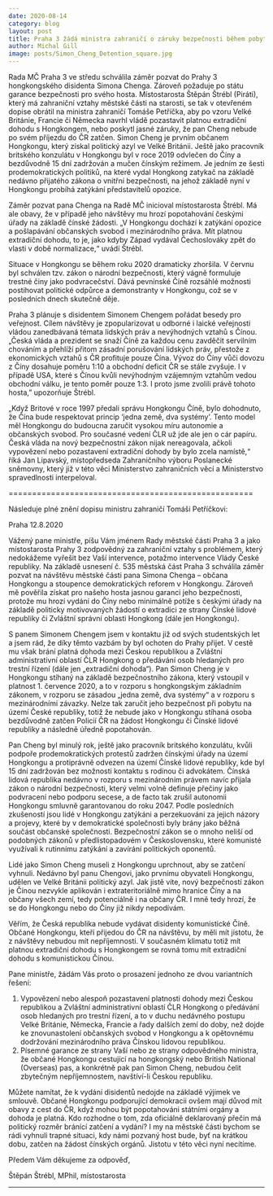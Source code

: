 ```yaml
---
date: 2020-08-14
category: blog
layout: post
title: Praha 3 žádá ministra zahraničí o záruky bezpečnosti během pobytu hongkongského disidenta
author: Michal Gill
image: posts/Simon_Cheng_Detention_square.jpg
---
```


Rada MČ Praha 3 ve středu schválila záměr pozvat do Prahy 3 hongkongského disidenta Simona Chenga. Zároveň požaduje po státu garance bezpečnosti pro svého hosta. Místostarosta Štěpán Štrébl (Piráti), který má zahraniční vztahy městské části na starosti, se tak v otevřeném dopise obrátil na ministra zahraničí Tomáše Petříčka, aby po vzoru Velké Británie, Francie či Německa navrhl vládě pozastavit platnou extradiční dohodu s Hongkongem, nebo poskytl jasné záruky, že pan Cheng nebude po svém příjezdu do ČR zatčen. Simon Cheng je prvním občanem Hongkongu, který získal politický azyl ve Velké Británii. Ještě jako pracovník britského konzulátu v Hongkongu byl v roce 2019 odvlečen do Číny a bezdůvodně 15 dní zadržován a mučen čínským režimem. Je jedním ze šesti prodemokratických politiků, na které vydal Hongkong zatykač na základě nedávno přijatého zákona o vnitřní bezpečnosti, na jehož základě nyní v Hongkongu probíhá zatýkání představitelů opozice.
 
Záměr pozvat pana Chenga na Radě MČ inicioval místostarosta Štrébl. Má ale obavy, že v případě jeho návštěvy mu hrozí popotahování českými úřady na základě čínské žádosti. „V Hongkongu dochází k zatýkání opozice a pošlapávání občanských svobod i mezinárodního práva. Mít platnou extradiční dohodu, to je, jako kdyby Západ vydával Čechoslováky zpět do vlasti v době normalizace,“ uvádí Štrébl.
 
Situace v Hongkongu se během roku 2020 dramaticky zhoršila. V červnu byl schválen tzv. zákon o národní bezpečnosti, který vágně formuluje trestné činy jako podvracečství. Dává pevninské Číně rozsáhlé možnosti postihovat politické odpůrce a demonstranty v Hongkongu, což se v posledních dnech skutečně děje.
 
Praha 3 plánuje s disidentem Simonem Chengem pořádat besedy pro veřejnost. Cílem návštěvy je zpopularizovat u odborné i laické veřejnosti vládou zanedbávaná témata lidských práv a nevýhodných vztahů s Čínou. „Česká vláda a prezident se snaží Číně za každou cenu zavděčit servilním chováním a přehlíží přitom zásadní porušování lidských práv, přestože z ekonomických vztahů s ČR profituje pouze Čína. Vývoz do Číny vůči dovozu z Číny dosahuje poměru 1:10 a obchodní deficit ČR se stále zvyšuje. I v případě USA, které s Čínou kvůli nevýhodným vzájemným vztahům vedou obchodní válku, je tento poměr pouze 1:3. I proto jsme zvolili právě tohoto hosta,” upozorňuje Štrébl.

„Když Britové v roce 1997 předali správu Hongkongu Číně, bylo dohodnuto, že Čína bude respektovat princip ‘jedna země, dva systémy’. Tento model měl Hongkongu do budoucna zaručit vysokou míru autonomie a občanských svobod. Pro současné vedení ČLR už jde ale jen o cár papíru. Česká vláda na nový bezpečnostní zákon nijak nereagovala, ačkoli vypovězení nebo pozastavení extradiční dohody by bylo zcela namístě,“ říká Jan Lipavský, místopředseda Zahraničního výboru Poslanecké sněmovny, který již v této věci Ministerstvo zahraničních věcí a Ministerstvo spravedlnosti interpeloval.

====================================================

Následuje plné znění dopisu ministru zahraničí Tomáši Petříčkovi:

Praha 12.8.2020

Vážený pane ministře,
píšu Vám jménem Rady městské části Praha 3 a jako místostarosta Prahy 3 zodpovědný za zahraniční
vztahy s problémem, který nedokážeme vyřešit bez Vaší intervence, potažmo intervence Vlády České
republiky. Na základě usnesení č. 535 městská část Praha 3 schválila záměr pozvat na návštěvu
městské části pana Simona Chenga – občana Hongkongu a stoupence demokratických reforem v
Hongkongu. Zároveň mě pověřila získat pro našeho hosta jasnou garanci jeho bezpečnosti, protože mu
hrozí vydání do Číny nebo minimálně potíže s českými úřady na základě politicky motivovaných žádostí
o extradici ze strany Čínské lidové republiky či Zvláštní správní oblasti Hongkong (dále jen Hongkongu).

S panem Simonem Chengem jsem v kontaktu již od svých studentských let a jsem rád, že díky těmto
vazbám by byl ochoten do Prahy přijet. V cestě mu však brání platná dohoda mezi Českou republikou
a Zvláštní administrativní oblastí ČLR Hongkong o předávání osob hledaných pro trestní řízení (dále jen
„extradiční dohoda“). Pan Simon Cheng je v Hongkongu stíhaný na základě bezpečnostního zákona,
který vstoupil v platnost 1. července 2020, a to v rozporu s hongkongským základním zákonem, v
rozporu se zásadou „jedna země, dva systémy“ a v rozporu s mezinárodními závazky. Nelze tak zaručit
jeho bezpečnost při pobytu na území České republiky, totiž že nebude jako v Hongkongu stíhaná osoba
bezdůvodně zatčen Policií ČR na žádost Hongkongu či Čínské lidové republiky a následně úředně
popotahován.

Pan Cheng byl minulý rok, ještě jako pracovník britského konzulátu, kvůli podpoře prodemokratických
protestů zadržen čínskými úřady na území Hongkongu a protiprávně odvezen na území Čínské lidové
republiky, kde byl 15 dní zadržován bez možnosti kontaktu s rodinou či advokátem. Čínská lidová
republika nedávno v rozporu s mezinárodním právem navíc přijala zákon o národní bezpečnosti, který
velmi volně definuje přečiny jako podvracení nebo podporu secese, a de facto tak zrušil autonomii
Hongkongu smluvně garantovanou do roku 2047. Podle posledních zkušeností jsou lidé v Hongkongu
zatýkáni a perzekuováni za jejich názory a projevy, které by v demokratické společnosti byly brány jako
běžná součást občanské společnosti. Bezpečnostní zákon se o mnoho neliší od podobných zákonů
v předlistopadovém v Československu, které komunisté využívali k rutinnímu zatýkání a zavírání
politických oponentů.

Lidé jako Simon Cheng museli z Hongkongu uprchnout, aby se zatčení vyhnuli. Nedávno byl panu
Chengovi, jako prvnímu obyvateli Hongkongu, udělen ve Velké Británii politický azyl. Jak jistě víte, nový
bezpečností zákon je Čínou nezvykle aplikován i extrateritoriálně mimo hranice Číny a na občany všech
zemí, tedy potenciálně i na občany ČR. I mně tedy hrozí, že se do Hongkongu nebo do Číny již nikdy
nepodívám.

Věřím, že Česká republika nebude vydávat disidenty komunistické Číně. Občané Hongkongu, kteří
přijedou do ČR na návštěvu, by měli mít jistotu, že z návštěvy nebudou mít nepříjemnosti. V současném
klimatu totiž mít platnou extradiční dohodu s Hongkongem se rovná tomu mít extradiční dohodu
s komunistickou Čínou.

Pane ministře, žádám Vás proto o prosazení jednoho ze dvou variantních řešení:
1) Vypovězení nebo alespoň pozastavení platnosti dohody mezi Českou republikou a
Zvláštní administrativní oblastí ČLR Hongkong o předávání osob hledaných pro trestní
řízení, a to v duchu nedávného postupu Velké Británie, Německa, Francie a řady dalších
zemí do doby, než dojde ke znovunastolení občanských svobod v Hongkongu a
k opětovnému dodržování mezinárodního práva Čínskou lidovou republikou.
2) Písemné garance ze strany Vaší nebo ze strany odpovědného ministra, že občané
Hongkongu cestující na hongkongský nebo British National (Overseas) pas, a konkrétně
pak pan Simon Cheng, nebudou čelit zbytečným nepříjemnostem, navštíví-li Českou
republiku.

Můžete namítat, že k vydání disidentů nedojde na základě výjimek ve smlouvě. Občané Hongkongu
podporující demokracii ovšem mají důvod mít obavy z cest do ČR, když mohou být popotahováni
státními orgány a dohoda je platná. Kdo rozhodne o tom, zda oficiálně deklarovaný přečin má politický
rozměr bránící zatčení a vydání? I my na městské části bychom se rádi vyhnuli trapné situaci, kdy námi
pozvaný host bude, byť na krátkou dobu, zatčen na žádost čínských orgánů. Jistotu v této věci nyní
necítíme.

Předem Vám děkujeme za odpověď,

Štěpán Štrébl, MPhil, místostarosta

- - -
